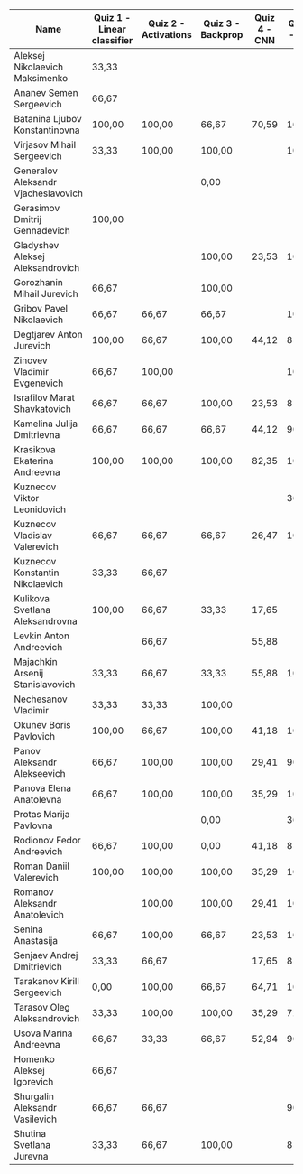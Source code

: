 | Name                                | Quiz 1 - Linear classifier | Quiz 2 - Activations | Quiz 3 - Backprop        | Quiz 4 - CNN | Quiz 5 - RNN | Average (all) | Average (participated) |
|-------------------------------------|----------------------------|----------------------|--------------------------|--------------|--------------|---------------|------------------------|
| Aleksej Nikolaevich Maksimenko      | 33,33                      |                      |                          |              |              | 6,67          | 33,33                  |
| Ananev Semen Sergeevich             | 66,67                      |                      |                          |              |              | 13,33         | 66,67                  |
| Batanina Ljubov Konstantinovna      | 100,00                     | 100,00               | 66,67                    | 70,59        | 100,00       | 87,45         | 87,45                  |
| Virjasov Mihail Sergeevich          | 33,33                      | 100,00               | 100,00                   |              | 100,00       | 66,67         | 83,33                  |
| Generalov Aleksandr Vjacheslavovich |                            |                      | 0,00                     |              |              | 0,00          | 0,00                   |
| Gerasimov Dmitrij Gennadevich       | 100,00                     |                      |                          |              |              | 20,00         | 100,00                 |
| Gladyshev Aleksej Aleksandrovich    |                            |                      | 100,00                   | 23,53        | 100,00       | 44,71         | 74,51                  |
| Gorozhanin Mihail Jurevich          | 66,67                      |                      | 100,00                   |              |              | 33,33         | 83,33                  |
| Gribov Pavel Nikolaevich            | 66,67                      | 66,67                | 66,67                    |              | 100,00       | 60,00         | 75,00                  |
| Degtjarev Anton Jurevich            | 100,00                     | 66,67                | 100,00                   | 44,12        | 81,82        | 78,52         | 78,52                  |
| Zinovev Vladimir Evgenevich         | 66,67                      | 100,00               |                          |              | 100,00       | 53,33         | 88,89                  |
| Israfilov Marat Shavkatovich        | 66,67                      | 66,67                | 100,00                   | 23,53        | 81,82        | 67,74         | 67,74                  |
| Kamelina Julija Dmitrievna          | 66,67                      | 66,67                | 66,67                    | 44,12        | 90,91        | 67,01         | 67,01                  |
| Krasikova Ekaterina Andreevna       | 100,00                     | 100,00               | 100,00                   | 82,35        | 100,00       | 96,47         | 96,47                  |
| Kuznecov Viktor Leonidovich         |                            |                      |                          |              | 36,36        | 7,27          | 36,36                  |
| Kuznecov Vladislav Valerevich       | 66,67                      | 66,67                | 66,67                    | 26,47        | 100,00       | 65,29         | 65,29                  |
| Kuznecov Konstantin Nikolaevich     | 33,33                      | 66,67                |                          |              |              | 20,00         | 50,00                  |
| Kulikova Svetlana Aleksandrovna     | 100,00                     | 66,67                | 33,33                    | 17,65        |              | 43,53         | 54,41                  |
| Levkin Anton Andreevich             |                            | 66,67                |                          | 55,88        |              | 24,51         | 61,27                  |
| Majachkin Arsenij Stanislavovich    | 33,33                      | 66,67                | 33,33                    | 55,88        | 100,00       | 57,84         | 57,84                  |
| Nechesanov Vladimir                 | 33,33                      | 33,33                | 100,00                   |              |              | 33,33         | 55,56                  |
| Okunev Boris Pavlovich              | 100,00                     | 66,67                | 100,00                   | 41,18        | 100,00       | 81,57         | 81,57                  |
| Panov Aleksandr Alekseevich         | 66,67                      | 100,00               | 100,00                   | 29,41        | 90,91        | 77,40         | 77,40                  |
| Panova Elena Anatolevna             | 66,67                      | 100,00               | 100,00                   | 35,29        | 100,00       | 80,39         | 80,39                  |
| Protas Marija Pavlovna              |                            |                      | 0,00                     |              | 36,36        | 7,27          | 18,18                  |
| Rodionov Fedor Andreevich           | 66,67                      | 100,00               | 0,00                     | 41,18        | 81,82        | 57,93         | 57,93                  |
| Roman Daniil Valerevich             | 100,00                     | 100,00               | 100,00                   | 35,29        | 100,00       | 87,06         | 87,06                  |
| Romanov Aleksandr Anatolevich       |                            | 100,00               | 100,00                   | 29,41        | 100,00       | 65,88         | 82,35                  |
| Senina Anastasija                   | 66,67                      | 100,00               | 66,67                    | 23,53        | 100,00       | 71,37         | 71,37                  |
| Senjaev Andrej Dmitrievich          | 33,33                      | 66,67                |                          | 17,65        | 81,82        | 39,89         | 49,87                  |
| Tarakanov Kirill Sergeevich         | 0,00                       | 100,00               | 66,67                    | 64,71        | 100,00       | 66,27         | 66,27                  |
| Tarasov Oleg Aleksandrovich         | 33,33                      | 100,00               | 100,00                   | 35,29        | 72,73        | 68,27         | 68,27                  |
| Usova Marina Andreevna              | 66,67                      | 33,33                | 66,67                    | 52,94        | 90,91        | 62,10         | 62,10                  |
| Homenko Aleksej Igorevich           | 66,67                      |                      |                          |              |              | 13,33         | 66,67                  |
| Shurgalin Aleksandr Vasilevich      | 66,67                      | 66,67                |                          |              | 90,91        | 44,85         | 74,75                  |
| Shutina Svetlana Jurevna            | 33,33                      | 66,67                | 100,00                   |              | 81,82        | 56,36         | 70,45                  |
